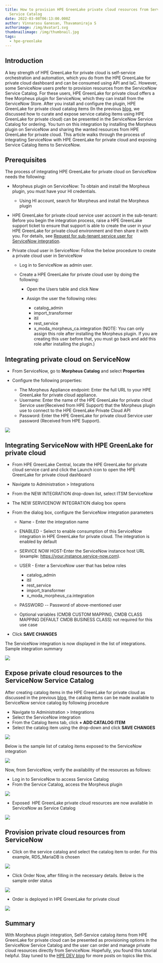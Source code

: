 ```yaml
---
title: How to provision HPE GreenLake private cloud resources from ServiceNow
  Service Catalog
date: 2022-03-08T06:13:00.000Z
author: Vinnarasu Ganesan, Thavamaniraja S
authorimage: /img/Avatar1.svg
thumbnailimage: /img/thumbnail.jpg
tags:
  - hpe-greenlake
---
```

## Introduction

A key strength of HPE GreenLake for private cloud is self-service
orchestration and automation, which you do from the HPE GreenLake for
private cloud dashboard and can be consumed using API and IaC. However,
some ServiceNow users prefer to provision resources from the ServiceNow
Service Catalog. For these users, HPE GreenLake for private cloud offers
a free Morpheus plugin for ServiceNow, which they can install from the
ServiceNow Store. After you install and configure the plugin, HPE
GreenLake for private cloud catalog items (In the previous
[blog](https://developer.hpe.com/blog/curate-and-expose-service-catalog-items-using-hpe-greenlake-for-private-cloud/),
we discussed how to curate and expose service catalog items using
HPE GreenLake for private cloud) can be presented in the ServiceNow
Service Catalog for ordering. You turn on this integration by installing
the Morpheus plugin on ServiceNow and sharing the wanted resources
from HPE GreenLake for private cloud. This article walks through the
process of integrating ServiceNow with HPE GreenLake for private cloud
and exposing Service Catalog Items to ServiceNow.

## Prerequisites

The process of integrating HPE GreenLake for private cloud on ServiceNow
needs the following:

* Morpheus plugin on ServiceNow: To obtain and install the Morpheus
  plugin, you must have your HI credentials.

  * Using HI account, search for Morpheus and install the Morpheus
    plugin
* HPE GreenLake for private cloud service user account in the
  sub-tenant: Before you begin the integration process, raise a HPE
  GreenLake support ticket to ensure that support is able to create
  the user in your HPE GreenLake for private cloud environment and
  then share it with you. For details, see [Request for sub-tenant
  service user for ServiceNow
  integration](https://support.hpe.com/hpesc/public/docDisplay?docId=a00092451en_us&page=request-for-subtenant-service-user-for-servicenow-integration.html).

* Private cloud user in ServiceNow: Follow the below procedure to
  create a private cloud user in ServiceNow

  * Log in to ServiceNow as admin user.
  * Create a HPE GreenLake for private cloud user by doing the
    following:

    * Open the Users table and click New
    * Assign the user the following roles:

      * catalog_admin
      * import_transformer
      * itil
      * rest_service
      * x_moda_morpheus_ca.integration (NOTE: You can only
        assign this role after installing the Morpheus plugin.
        If you are creating this user before that, you must go
        back and add this role after installing the plugin.)

## Integrating private cloud on ServiceNow

* From ServiceNow, go to **Morpheus Catalog** and select
  **Properties**
* Configure the following properties:

  * The Morpheus Appliance endpoint: Enter the full URL to your HPE
    GreenLake for private cloud appliance.
  * Username: Enter the name of the HPE GreenLake for private cloud
    Service user(Received from HPE Support) that the Morpheus plugin
    use to connect to the HPE GreenLake Private Cloud API
  * Password: Enter the HPE GreenLake for private cloud Service user
    password (Received from HPE Support).

![](/img/figure1.png)

## Integrating ServiceNow with HPE GreenLake for private cloud

* From HPE GreenLake Central, locate the HPE GreenLake for private
  cloud service card and click the Launch icon to open the HPE
  GreenLake for private cloud dashboard
* Navigate to Administration > Integrations
* From the NEW INTEGRATION drop-down list, select ITSM ServiceNow
* The NEW SERVICENOW INTEGRATION dialog box opens
* From the dialog box, configure the ServiceNow integration parameters

  * Name - Enter the integration name
  * ENABLED - Select to enable consumption of this ServiceNow
    integration in HPE GreenLake for private cloud. The integration
    is enabled by default
  * SERVICE NOW HOST-Enter the ServiceNow instance host URL
    (example: https://your.instance.service-now.com).
  * USER - Enter a ServiceNow user that has below roles

    * catalog_admin
    * itil
    * rest_service
    * import_transformer
    * x_moda_morpheus_ca.integration
  * PASSWORD -- Password of above-mentioned user
  * Optional variables (CMDB CUSTOM MAPPING, CMDB CLASS MAPPING
    DEFAULT CMDB BUSINESS CLASS) not required for this use case
* Click **SAVE CHANGES**

The ServiceNow integration is now displayed in the list of integrations.
Sample integration summary

![](/img/figure2.png)

## Expose private cloud resources to the ServiceNow Service Catalog

After creating catalog items in the HPE GreenLake for private cloud as
discussed in the previous
[blog](https://developer.hpe.com/blog/curate-and-expose-service-catalog-items-using-hpe-greenlake-for-private-cloud/),
the catalog items can be made available to ServiceNow service catalog by
following procedure

* Navigate to Administration > Integrations
* Select the ServiceNow integration
* From the Catalog Items tab, click **+ ADD CATALOG ITEM**
* Select the catalog item using the drop-down and click **SAVE CHANGES**

![](/img/figure3.png)

Below is the sample list of catalog items exposed to the ServiceNow
integration

![](/img/figure4.png)

Now, from ServiceNow, verify the availability of the resources as
follows:

* Log in to ServiceNow to access Service Catalog
* From the Service Catalog, access the Morpheus plugin

![](/img/figure5.png)


* Exposed  HPE GreenLake private cloud resources are now available in
  ServiceNow as Service Catalog

![](/img/figure6.png)


## Provision private cloud resources from ServiceNow

* Click on the service catalog and select the catalog item to order.
  For this example, RDS_MariaDB is chosen

![](/img/figure7.png)

* Click Order Now, after filling in the necessary details. Below is the
  sample order status

![](/img/figure8.png)

* Order is deployed in HPE GreenLake for private cloud

![](/img/figure9.png)

## Summary

With Morpheus plugin integration, Self-Service catalog items from HPE
GreenLake for private cloud can be presented as provisioning options in
the ServiceNow Service Catalog and the user can order and manage private
cloud resources directly from ServiceNow. Hopefully, you found this
tutorial helpful. Stay tuned to the [HPE DEV
blog](https://developer.hpe.com/blog) for more posts on topics like
this.
